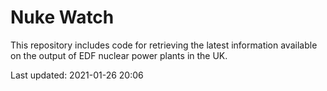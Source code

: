 # Nuke Watch

This repository includes code for retrieving the latest information available on the output of EDF nuclear power plants in the UK.

Last updated: 2021-01-26 20:06